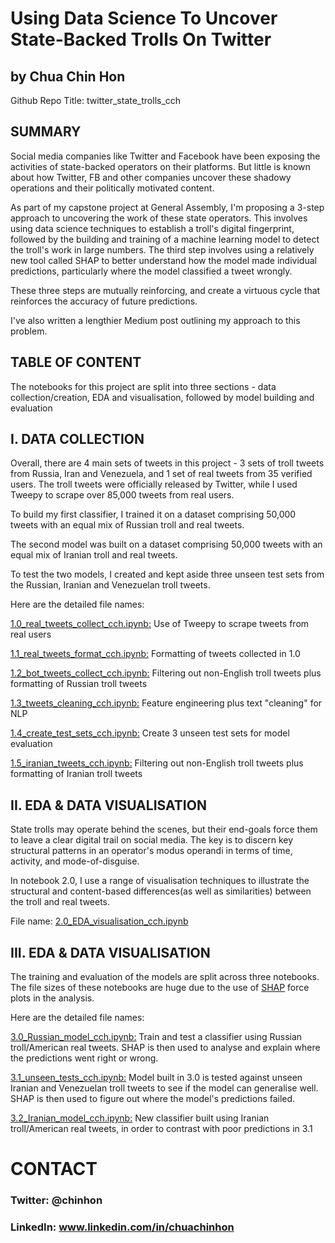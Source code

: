 # Using Data Science To Uncover State-Backed Trolls On Twitter

## by Chua Chin Hon

Github Repo Title: twitter_state_trolls_cch

## SUMMARY
Social media companies like Twitter and Facebook have been exposing the activities of state-backed operators on their platforms. But little is known about how Twitter, FB and other companies uncover these shadowy operations and their politically motivated content.

As part of my capstone project at General Assembly, I'm proposing a 3-step approach to uncovering the work of these state operators. This involves using data science techniques to establish a troll's digital fingerprint, followed by the building and training of a machine learning model to detect the troll's work in large numbers. The third step involves using a relatively new tool called SHAP to better understand how the model made individual predictions, particularly where the model classified a tweet wrongly.

These three steps are mutually reinforcing, and create a virtuous cycle that reinforces the accuracy of future predictions.

I've also written a lengthier Medium post outlining my approach to this problem.


## TABLE OF CONTENT
The notebooks for this project are split into three sections - data collection/creation, EDA and visualisation, followed by model building and evaluation

## I. DATA COLLECTION
Overall, there are 4 main sets of tweets in this project - 3 sets of troll tweets from Russia, Iran and Venezuela, and 1 set of real tweets from 35 verified users. The troll tweets were officially released by Twitter, while I used Tweepy to scrape over 85,000 tweets from real users.

To build my first classifier, I trained it on a dataset comprising 50,000 tweets with an equal mix of Russian troll and real tweets.

The second model was built on a dataset comprising 50,000 tweets with an equal mix of Iranian troll and real tweets.

To test the two models, I created and kept aside three unseen test sets from the Russian, Iranian and Venezuelan troll tweets.

Here are the detailed file names:

[1.0_real_tweets_collect_cch.ipynb:](https://github.com/chuachinhon/twitter_state_trolls_cch/blob/master/notebooks/1.0_real_tweets_collect_cch.ipynb) Use of Tweepy to scrape tweets from real users

[1.1_real_tweets_format_cch.ipynb:](https://github.com/chuachinhon/twitter_state_trolls_cch/blob/master/notebooks/1.1_real_tweets_format_cch.ipynb) Formatting of tweets collected in 1.0

[1.2_bot_tweets_collect_cch.ipynb:](https://github.com/chuachinhon/twitter_state_trolls_cch/blob/master/notebooks/1.2_bot_tweets_collect_cch.ipynb) Filtering out non-English troll tweets plus formatting of Russian troll tweets

[1.3_tweets_cleaning_cch.ipynb:](https://github.com/chuachinhon/twitter_state_trolls_cch/blob/master/notebooks/1.3_tweets_cleaning_cch.ipynb) Feature engineering plus text "cleaning" for NLP

[1.4_create_test_sets_cch.ipynb:](https://github.com/chuachinhon/twitter_state_trolls_cch/blob/master/notebooks/1.4_create_test_sets_cch.ipynb) Create 3 unseen test sets for model evaluation

[1.5_iranian_tweets_cch.ipynb:](https://github.com/chuachinhon/twitter_state_trolls_cch/blob/master/notebooks/1.5_iranian_tweets_cch.ipynb) Filtering out non-English troll tweets plus formatting of Iranian troll tweets


## II. EDA & DATA VISUALISATION
State trolls may operate behind the scenes, but their end-goals force them to leave a clear digital trail on social media. The key is to discern key structural patterns in an operator's modus operandi in terms of time, activity, and mode-of-disguise.

In notebook 2.0, I use a range of visualisation techniques to illustrate the structural and content-based differences(as well as similarities) between the troll and real tweets. 

File name: [2.0_EDA_visualisation_cch.ipynb](https://github.com/chuachinhon/twitter_state_trolls_cch/blob/master/notebooks/2.0_EDA_visualisation_cch.ipynb)


## III. EDA & DATA VISUALISATION
The training and evaluation of the models are split across three notebooks. The file sizes of these notebooks are huge due to the use of [SHAP](https://github.com/slundberg/shap) force plots in the analysis.

Here are the detailed file names:

[3.0_Russian_model_cch.ipynb:](https://github.com/chuachinhon/twitter_state_trolls_cch/blob/master/notebooks/3.0_Russian_model_cch.ipynb) Train and test a classifier using Russian troll/American real tweets. SHAP is then used to analyse and explain where the predictions went right or wrong. 

[3.1_unseen_tests_cch.ipynb:](https://github.com/chuachinhon/twitter_state_trolls_cch/blob/master/notebooks/3.1_unseen_tests_cch.ipynb) Model built in 3.0 is tested against unseen Iranian and Venezuelan troll tweets to see if the model can generalise well. SHAP is then used to figure out where the model's predictions failed.

[3.2_Iranian_model_cch.ipynb:](https://github.com/chuachinhon/twitter_state_trolls_cch/blob/master/notebooks/3.2_Iranian_model_cch.ipynb) New classifier built using Iranian troll/American real tweets, in order to contrast with poor predictions in 3.1


# CONTACT
### Twitter: @chinhon
### LinkedIn: www.linkedin.com/in/chuachinhon